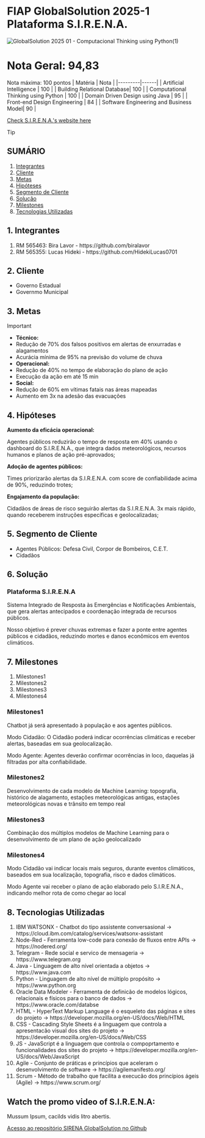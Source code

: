 # FIAP GlobalSolution 2025-1 Plataforma S.I.R.E.N.A.

![GlobalSolution 2025 01 - Computacional Thinking using Python(1)](https://github.com/user-attachments/assets/d09e2c97-870c-4650-913c-89b7a65fcb65)

# Nota Geral: 94,83
Nota máxima: 100 pontos
| Matéria | Nota |
|---------|------|
| Artificial Intelligence | 100 |
| Building Relational Database| 100 |
| Computational Thinking using Python | 100 |
| Domain Driven Design using Java | 95 |
| Front-end Design Engineering | 84 |
| Software Engineering and Business Model| 90 |

[Check S.I.R.E.N.A.'s website here](https://biralavor.github.io/FIAP-GlobalSolution-2025-1/Front-end/)


> [!TIP]
> ## SUMÁRIO
> 1. [Integrantes](https://github.com/biralavor/FIAP-Challenge-2025#1-integrantes)
> 2. [Cliente](https://github.com/biralavor/FIAP-Challenge-2025#2-cliente)
> 3. [Metas](https://github.com/biralavor/FIAP-Challenge-2025#3-metas)
> 4. [Hipóteses](https://github.com/biralavor/FIAP-Challenge-2025#4-hipoteses)
> 5. [Segmento de Cliente](https://github.com/biralavor/FIAP-Challenge-2025#5-segmento-de-cliente)
> 6. [Solução](https://github.com/biralavor/FIAP-Challenge-2025#6-solucao)
> 7. [Milestones](https://github.com/biralavor/FIAP-Challenge-2025#7-milestones)
> 8. [Tecnologias Utilizadas](https://github.com/biralavor/FIAP-Challenge-2025#8-tecnologias-utilizadas)

## 1. Integrantes
<ol>
  <li>RM 565463: Bira Lavor - https://github.com/biralavor</li>
  <li>RM 565355: Lucas Hideki - https://github.com/HidekiLucas0701</li>
</ol>

## 2. Cliente
- Governo Estadual
- Governmo Municipal

## 3. Metas
> [!IMPORTANT]
> - **Técnico:**
> - Redução de 70% dos falsos positivos em alertas de enxurradas e alagamentos
> - Acurácia mínima de 95% na previsão do volume de chuva
> - **Operacional:**
> - Redução de 40% no tempo de elaboração do plano de ação
> - Execução da ação em até 15 min
> - **Social:**
> - Redução de 60% em vítimas fatais nas áreas mapeadas
> - Aumento em 3x na adesão das evacuações


## 4. Hipóteses
**Aumento da eficácia operacional:**

Agentes públicos reduzirão o tempo de resposta em 40% usando o dashboard do S.I.R.E.N.A., que integra dados meteorológicos, recursos humanos e planos de ação pré-aprovados;

**Adoção de agentes públicos:**

Times priorizarão alertas da S.I.R.E.N.A. com score de confiabilidade acima de 90%, reduzindo trotes;

**Engajamento da população:**

Cidadãos de áreas de risco seguirão alertas da S.I.R.E.N.A. 3x mais rápido, quando receberem instruções específicas e geolocalizadas;


## 5. Segmento de Cliente
- Agentes Públicos: Defesa Civil, Corpor de Bombeiros, C.E.T.
- Cidadãos

## 6. Solução
### Plataforma S.I.R.E.N.A

Sistema Integrado de Resposta às Emergências e Notificações Ambientais, que gera alertas antecipados e coordenação integrada de recursos públicos.

Nosso objetivo é prever chuvas extremas e fazer a ponte entre agentes públicos e cidadãos, reduzindo mortes e danos econômicos em eventos climáticos.


## 7. Milestones
<ol>
  <li>Milestones1</li>
  <li>Milestones2</li>
  <li>Milestones3</li>
  <li>Milestones4</li>
</ol>

### Milestones1
Chatbot já será apresentado à população e aos agentes públicos.

Modo Cidadão: O Cidadão poderá indicar ocorrências climáticas e receber alertas, baseadas em sua geolocalização. 

Modo Agente: Agentes deverão confirmar ocorrências in loco, daquelas já filtradas por alta confiabilidade.


### Milestones2
Desenvolvimento de cada modelo de Machine Learning: topografia, histórico de alagamento, estações meteorológicas antigas, estações meteorológicas novas e trânsito em tempo real


### Milestones3
Combinação dos múltiplos modelos de Machine Learning para o desenvolvimento de um plano de ação geolocalizado


### Milestones4
Modo Cidadão vai indicar locais mais seguros, durante eventos climáticos, baseados em sua localização, topografia, risco e dados climáticos.

Modo Agente vai receber o plano de ação elaborado pelo S.I.R.E.N.A., indicando melhor rota de como chegar ao local


## 8. Tecnologias Utilizadas
<ol>
  <li>IBM WATSONX - Chatbot do tipo assistente conversasional -> https://cloud.ibm.com/catalog/services/watsonx-assistant</li>
  <li>Node-Red - Ferramenta low-code para conexão de fluxos entre APIs -> https://nodered.org/</li>
  <li>Telegram - Rede social e servico de mensageria -> https://www.telegram.org</li>
  <li>Java - Linguagem de alto nível orientada a objetos -> https://www.java.com</li>
  <li>Python - Linguagem de alto nível de múltiplo propósito -> https://www.python.org</li>
  <li>Oracle Data Modeler - Ferramenta de definicão de modelos lógicos, relacionais e físicos para o banco de dados -> https://www.oracle.com/databse</li>
  <li>HTML - HyperText Markup Language é o esqueleto das páginas e sites do projeto -> https://developer.mozilla.org/en-US/docs/Web/HTML</li>
  <li>CSS - Cascading Style Sheets é a linguagem que controla a apresentacão visual dos sites do projeto -> https://developer.mozilla.org/en-US/docs/Web/CSS</li>
  <li>JS - JavaScript é a linguagem que controla o compoprtamento e funcionalidades dos sites do projeto -> https://developer.mozilla.org/en-US/docs/Web/JavaScript</li>
  <li>Agile - Conjunto de práticas e princípios que aceleram o desenvolvimento de software -> https://agilemanifesto.org/</li>
  <li>Scrum - Método de trabalho que facilita a execucão dos princípios ágeis (Agile) -> https://www.scrum.org/</li>
</ol>

## Watch the promo video of S.I.R.E.N.A:
Mussum Ipsum, cacilds vidis litro abertis. 

[Acesso ao repositório SIRENA GlobalSolution no Github](https://github.com/biralavor/FIAP-GlobalSolution-2025-1)
